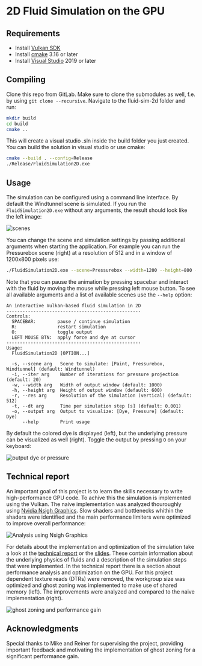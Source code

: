 # 2D Fluid Simulation on the GPU



## Requirements

- Install [Vulkan SDK](https://vulkan.lunarg.com)
- Install [cmake](https://cmake.org) 3.16 or later
- Install [Visual Studio](https://visualstudio.microsoft.com) 2019 or later

## Compiling

Clone this repo from GitLab. Make sure to clone the submodules as well, f.e. by using `git clone --recursive`. Navigate to the fluid-sim-2d folder and run:

```sh
mkdir build
cd build
cmake ..
```
This will create a visual studio .sln inside the build folder you just created. You can build the solution in visual studio or use cmake:

```sh
cmake --build . --config=Release
./Release/FluidSimulation2D.exe
```

## Usage

The simulation can be configured using a command line interface. By default the Windtunnel scene is simulated. If you run the `FluidSimulation2D.exe` without any arguments, the result should look like the left image:

![scenes](./images/scenes.png)
 
You can change the scene and simulation settings by passing additional arguments when starting the application. For example you can run the Pressurebox scene (right) at a resolution of 512 and in a window of 1200x800 pixels use:
```sh
./FluidSimulation2D.exe --scene=Pressurebox --width=1200 --height=800 --res=512
```

Note that you can pause the animation by pressing spacebar and interact with the fluid by moving the mouse while pressing left mouse button.
To see all available arguments and a list of available scenes use the `--help` option:
```
An interactive Vulkan-based fluid simulation in 2D
--------------------------------------------------
Controls:
  SPACEBAR:        pause / continue simulation
  R:               restart simulation
  O:               toggle output
  LEFT MOUSE BTN:  apply force and dye at cursor
--------------------------------------------------
Usage:
  FluidSimulation2D [OPTION...]

  -s, --scene arg   Scene to simulate: [Paint, Pressurebox, Windtunnel] (default: Windtunnel)
  -i, --iter arg    Number of iterations for pressure projection (default: 20)
  -w, --width arg   Width of output window (default: 1000)
  -h, --height arg  Height of output window (default: 600)
  -r, --res arg     Resolution of the simulation (vertical) (default: 512)
  -t, --dt arg      Time per simulation step [s] (default: 0.001)
  -o, --output arg  Output to visualize: [Dye, Pressure] (default: Dye)
      --help        Print usage
```

By default the colored dye is displayed (left), but the underlying pressure can be visualized as well (right). Toggle the output by pressing `O` on your keyboard:

![output dye or pressure](./images/output-dye-pressure.png)

## Technical report

An important goal of this project is to learn the skills necessary to write high-performance GPU code. To achive this the simulation is implemented using the Vulkan. The naive implementation was analyzed thouroughly using [Nvidia Nsigh Graphics](https://developer.nvidia.com/nsight-graphics). Slow shaders and bottlenecks whithin the shaders were identified and the main performance limiters were optimized to improve overall performance:

![Analysis using Nsigh Graphics](./images/nsight-optimized.png)

For details about the implementation and optimization of the simulation take a look at the [technical report](./docs/TechnicalReport.pdf) or the [slides](./docs/PresentationSlides.pdf). These contain information about the underlying physics of fluids and a description of the simulation steps that were implemented. In the technical report there is a section about performance analysis and optimization on the GPU. For this project dependent texture reads (DTRs) were removed, the workgroup size was optimized and ghost zoning was implemented to make use of shared memory (left). The improvements were analyzed and compared to the naive implementation (right).

![ghost zoning and performance gain](./images/optimization.png)

## Acknowledgments
Special thanks to Mike and Reiner for supervising the project, providing important feedback and motivating the implementation of ghost zoning for a significant performance gain.